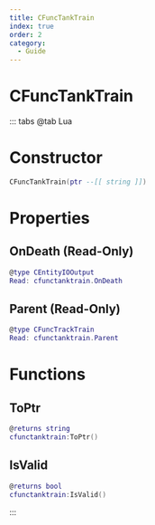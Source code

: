 ```yaml
---
title: CFuncTankTrain
index: true
order: 2
category:
  - Guide
---
```


# CFuncTankTrain

::: tabs
@tab Lua
# Constructor
```lua
CFuncTankTrain(ptr --[[ string ]])
```
# Properties
## OnDeath (Read-Only)
```lua
@type CEntityIOOutput
Read: cfunctanktrain.OnDeath
```
## Parent (Read-Only)
```lua
@type CFuncTrackTrain
Read: cfunctanktrain.Parent
```
# Functions
## ToPtr
```lua
@returns string
cfunctanktrain:ToPtr()
```
## IsValid
```lua
@returns bool
cfunctanktrain:IsValid()
```

:::